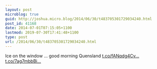 ```yaml
---
layout: post
microblog: true
guid: http://joshua.micro.blog/2014/06/30/t483705301729034240.html
post_id: 41168
date: 2014-07-01T07:15:05+1100
lastmod: 2019-07-30T17:41:48+1100
type: post
url: /2014/06/30/t483705301729034240.html
---
```

Ice on the window ... good morning Quensland [t.co/fANqdg4Cv...](http://t.co/fANqdg4CvG) [t.co/7ag7mbbBi...](http://t.co/7ag7mbbBi7)
